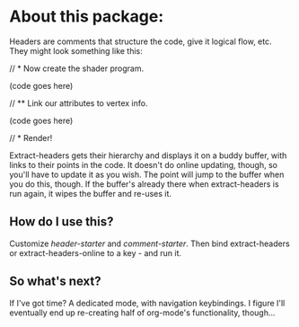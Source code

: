 # About this package:

Headers are comments that structure the code, give it logical flow,
etc. They might look something like this:

// * Now create the shader program.

(code goes here)

// ** Link our attributes to vertex info. 

(code goes here)

// * Render!

Extract-headers gets their hierarchy and displays it on a buddy
buffer, with links to their points in the code. It doesn't do online
updating, though, so you'll have to update it as you wish. The point
will jump to the buffer when you do this, though. If the buffer's
already there when extract-headers is run again, it wipes the buffer
and re-uses it.

## How do I use this?

Customize *header-starter* and *comment-starter*. Then bind
extract-headers or extract-headers-online to a key - and run it. 

## So what's next?

If I've got time? A dedicated mode, with navigation keybindings. I
figure I'll eventually end up re-creating half of org-mode's
functionality, though...
